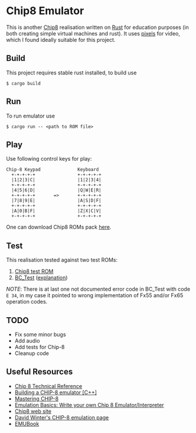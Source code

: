Chip8 Emulator
==============

This is another [Chip8](https://en.wikipedia.org/wiki/CHIP-8) realisation written on [Rust](https://www.rust-lang.org) 
for education purposes (in both creating simple virtual machines and rust).
It uses [pixels](https://github.com/parasyte/pixels) for video, which I found ideally suitable for this project.
 
Build
-----

This project requires stable rust installed, to build use

```shell script
$ cargo build
```

Run
---

To run emulator use

```shell script
$ cargo run -- <path to ROM file>
```

Play
----

Use following control keys for play:

```
Chip-8 Keypad              Keyboard
  +-+-+-+-+                +-+-+-+-+
  |1|2|3|C|                |1|2|3|4|
  +-+-+-+-+                +-+-+-+-+
  |4|5|6|D|                |Q|W|E|R|
  +-+-+-+-+       =>       +-+-+-+-+
  |7|8|9|E|                |A|S|D|F|
  +-+-+-+-+                +-+-+-+-+
  |A|0|B|F|                |Z|X|C|V|
  +-+-+-+-+                +-+-+-+-+
```

One can download Chip8 ROMs pack [here](https://web.archive.org/web/20130702032522/http://www.chip8.com/downloads/Chip-8%20Pack.zip). 

Test
----

This realisation tested against two test ROMs:
1. [Chip8 test ROM](https://github.com/corax89/chip8-test-rom)
2. [BC_Test](https://slack-files.com/T3CH37TNX-F3RF5KT43-0fb93dbd1f) ([explanation](https://slack-files.com/T3CH37TNX-F3RKEUKL4-b05ab4930d))

*NOTE*: There is at last one not documented error code in BC_Test with code `E 34`, 
in my case it pointed to wrong implementation of Fx55 and/or Fx65 operation codes.

TODO
----
- Fix some minor bugs
- Add audio
- Add tests for Chip-8
- Cleanup code

Useful Resources
---------
- [Chip 8 Technical Reference](http://devernay.free.fr/hacks/chip8/C8TECH10.HTM#memmap)
- [Building a CHIP-8 emulator [C++]](https://austinmorlan.com/posts/chip8_emulator/)
- [Mastering CHIP-8](http://mattmik.com/files/chip8/mastering/chip8.html)
- [Emulation Basics: Write your own Chip 8 Emulator/Interpreter](http://omokute.blogspot.com/2012/06/emulation-basics-write-your-own-chip-8.html)
- [Chip8 web site](https://web.archive.org/web/20130903140414/http://chip8.com/?page=73)
- [David Winter's CHIP-8 emulation page](http://www.pong-story.com/chip8/)
- [EMUBook](http://emubook.emulation64.com)
